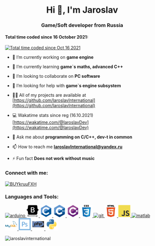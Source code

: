 <h1 align="center">Hi 👋, I'm Jaroslav</h1>
<h3 align="center">Game/Soft developer from Russia</h3>

<h4> Total time coded since 16 October 2021:</h4>
<a href="https://wakatime.com/@9a056d9a-7a99-4c8b-a8b9-5e565ba94085"><img src="https://wakatime.com/badge/user/9a056d9a-7a99-4c8b-a8b9-5e565ba94085.svg" alt="Total time coded since Oct 16 2021" /></a>

- 🔭 I’m currently working on **game engine**

- 🌱 I’m currently learning **game`s maths, advanced C++**

- 👯 I’m looking to collaborate on **PC software**

- 🤝 I’m looking for help with **game`s engine subsystem**

- 👨‍💻 All of my projects are available at [https://github.com/IaroslavInternational](https://github.com/IaroslavInternational)

- 💻 Wakatime stats since reg (16.10.2021) [https://wakatime.com/@IaroslavDev](https://wakatime.com/@IaroslavDev)

- 💬 Ask me about **programming on C/C++, dev-t in common**

- 📫 How to reach me **IaroslavInternational@yandex.ru**

- ⚡ Fun fact **Does not work without music**

<h3 align="left">Connect with me:</h3>
<p align="left">
<a href="https://discord.gg/BUYkruuFXH" target="blank"><img align="center" src="https://raw.githubusercontent.com/rahuldkjain/github-profile-readme-generator/master/src/images/icons/Social/discord.svg" alt="BUYkruuFXH" height="30" width="40" /></a>
</p>

<h3 align="left">Languages and Tools:</h3>
<p align="left"> <a href="https://www.arduino.cc/" target="_blank"> <img src="https://cdn.worldvectorlogo.com/logos/arduino-1.svg" alt="arduino" width="40" height="40"/> </a> <a href="https://getbootstrap.com" target="_blank"> <img src="https://raw.githubusercontent.com/devicons/devicon/master/icons/bootstrap/bootstrap-plain-wordmark.svg" alt="bootstrap" width="40" height="40"/> </a> <a href="https://www.cprogramming.com/" target="_blank"> <img src="https://raw.githubusercontent.com/devicons/devicon/master/icons/c/c-original.svg" alt="c" width="40" height="40"/> </a> <a href="https://www.w3schools.com/cpp/" target="_blank"> <img src="https://raw.githubusercontent.com/devicons/devicon/master/icons/cplusplus/cplusplus-original.svg" alt="cplusplus" width="40" height="40"/> </a> <a href="https://www.w3schools.com/cs/" target="_blank"> <img src="https://raw.githubusercontent.com/devicons/devicon/master/icons/csharp/csharp-original.svg" alt="csharp" width="40" height="40"/> </a> <a href="https://www.w3schools.com/css/" target="_blank"> <img src="https://raw.githubusercontent.com/devicons/devicon/master/icons/css3/css3-original-wordmark.svg" alt="css3" width="40" height="40"/> </a> <a href="https://git-scm.com/" target="_blank"> <img src="https://www.vectorlogo.zone/logos/git-scm/git-scm-icon.svg" alt="git" width="40" height="40"/> </a> <a href="https://www.w3.org/html/" target="_blank"> <img src="https://raw.githubusercontent.com/devicons/devicon/master/icons/html5/html5-original-wordmark.svg" alt="html5" width="40" height="40"/> </a> <a href="https://developer.mozilla.org/en-US/docs/Web/JavaScript" target="_blank"> <img src="https://raw.githubusercontent.com/devicons/devicon/master/icons/javascript/javascript-original.svg" alt="javascript" width="40" height="40"/> </a> <a href="https://www.mathworks.com/" target="_blank"> <img src="https://upload.wikimedia.org/wikipedia/commons/2/21/Matlab_Logo.png" alt="matlab" width="40" height="40"/> </a> <a href="https://www.mysql.com/" target="_blank"> <img src="https://raw.githubusercontent.com/devicons/devicon/master/icons/mysql/mysql-original-wordmark.svg" alt="mysql" width="40" height="40"/> </a> <a href="https://www.photoshop.com/en" target="_blank"> <img src="https://raw.githubusercontent.com/devicons/devicon/master/icons/photoshop/photoshop-line.svg" alt="photoshop" width="40" height="40"/> </a> <a href="https://www.php.net" target="_blank"> <img src="https://raw.githubusercontent.com/devicons/devicon/master/icons/php/php-original.svg" alt="php" width="40" height="40"/> </a> <a href="https://www.python.org" target="_blank"> <img src="https://raw.githubusercontent.com/devicons/devicon/master/icons/python/python-original.svg" alt="python" width="40" height="40"/> </a> </p>

<p><img align="center" src="https://github-readme-streak-stats.herokuapp.com/?user=iaroslavinternational&theme=dark" alt="iaroslavinternational" /></p>
